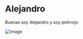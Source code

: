 # Alejandro

Buenas soy Alejandro y soy pelirrojo

![image](https://user-images.githubusercontent.com/68675884/126179175-e7614b3a-059e-4ef2-a679-bc66fa7560e5.png)

